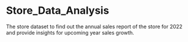 # Store_Data_Analysis
The store dataset to find out the annual sales report of the store for 2022 and provide insights for upcoming year sales growth.
